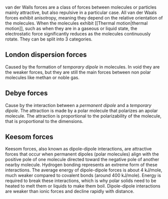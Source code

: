 van der Walls forces are a class of forces between molecules or particles mainly attractive, but also repulsive in a particular case. All van der Waals forces exhibit anisotropy, meaning they depend on the relative orientation of the molecules. When the molecules exhibit [[Thermal motion|thermal motion]], such as when they are in a gaseous or liquid state, the electrostatic force significantly reduces as the molecules continuously rotate.
They can be split into 3 categories. 
## London dispersion forces
Caused by the formation of *temporary dipole* in molecules. In void they are the weaker forces, but they are still the main forces between non polar molecules like methan or noble gas.
## Debye forces
Cause by the interaction between a *permanent dipole* and a *temporary dipole*.
The attraction is made by a polar molecule that polarizes an apolar molecule. The attraction is proportional to the polarizability of the molecule, that is proportional to the dimensions. 
## Keesom forces 
Keesom forces, also known as dipole-dipole interactions, are attractive forces that occur when permanent dipoles (polar molecules) align with the positive pole of one molecule directed toward the negative pole of another nearby molecule. Hydrogen bonding represents an extreme form of these interactions. The average energy of dipole-dipole forces is about 4 kJ/mole, much weaker compared to covalent bonds (around 400 kJ/mole). Energy is required to break these interactions, which is why polar solids need to be heated to melt them or liquids to make them boil. Dipole-dipole interactions are weaker than ionic forces and decline rapidly with distance.